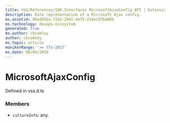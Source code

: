 ```yaml
---
title: VSS/References/SDK.Interfaces MicrosoftAjaxConfig API | Extensions for Azure DevOps Services
description: Data representation of a Microsoft Ajax config.
ms.assetid: 99ad56ba-f242-29d1-4e75-22dec07bd86b
ms.technology: devops-ecosystem
generated: true
ms.author: chcomley
author: chcomley
ms.topic: article
monikerRange: '>= tfs-2017'
ms.date: 08/04/2016
---
```


# MicrosoftAjaxConfig

Defined in vss.d.ts

### Members

* `cultureInfo`: any.
